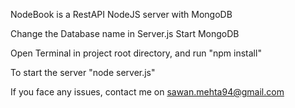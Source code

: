 NodeBook is a RestAPI NodeJS server with MongoDB

Change the Database name in Server.js
Start MongoDB

Open Terminal in project root directory, and run "npm install"

To start the server "node server.js"

If you face any issues, contact me on sawan.mehta94@gmail.com